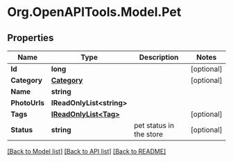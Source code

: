 # Org.OpenAPITools.Model.Pet
## Properties

Name | Type | Description | Notes
------------ | ------------- | ------------- | -------------
**Id** | **long** |  | [optional] 
**Category** | [**Category**](Category.md) |  | [optional] 
**Name** | **string** |  | 
**PhotoUrls** | **IReadOnlyList&lt;string&gt;** |  | 
**Tags** | [**IReadOnlyList&lt;Tag&gt;**](Tag.md) |  | [optional] 
**Status** | **string** | pet status in the store | [optional] 

[[Back to Model list]](../README.md#documentation-for-models) [[Back to API list]](../README.md#documentation-for-api-endpoints) [[Back to README]](../README.md)

